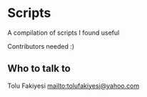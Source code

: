 # Scripts

A compilation of scripts I found useful


Contributors needed :)

## Who to talk to

Tolu Fakiyesi <mailto:tolufakiyesi@yahoo.com>